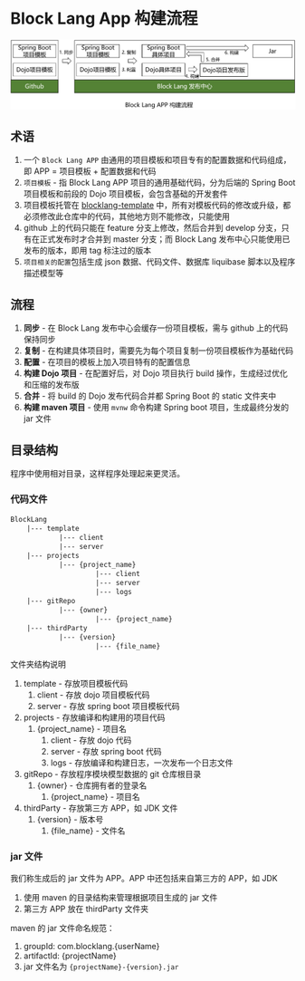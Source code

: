 # Block Lang App 构建流程

![构建流程](images/block_lang_app_build.png)

## 术语

1. 一个 `Block Lang APP` 由通用的项目模板和项目专有的配置数据和代码组成，即 APP = 项目模板 + 配置数据和代码
2. `项目模板` - 指 Block Lang APP 项目的通用基础代码，分为后端的 Spring Boot 项目模板和前段的 Dojo 项目模板，会包含基础的开发套件
3. 项目模板托管在 [blocklang-template](https://github.com/blocklang/blocklang-template) 中，所有对模板代码的修改或升级，都必须修改此仓库中的代码，其他地方则不能修改，只能使用
4. github 上的代码只能在 feature 分支上修改，然后合并到 develop 分支，只有在正式发布时才合并到 master 分支；而 Block Lang 发布中心只能使用已发布的版本，即用 tag 标注过的版本
5. `项目相关的配置`包括生成 json 数据、代码文件、数据库 liquibase 脚本以及程序描述模型等

## 流程

1. **同步** - 在 Block Lang 发布中心会缓存一份项目模板，需与 github 上的代码保持同步
2. **复制** - 在构建具体项目时，需要先为每个项目复制一份项目模板作为基础代码
3. **配置** - 在项目的模板上加入项目特有的配置信息
4. **构建 Dojo 项目** - 在配置好后，对 Dojo 项目执行 build 操作，生成经过优化和压缩的发布版
5. **合并** - 将 build 的 Dojo 发布代码合并都 Spring Boot 的 static 文件夹中
6. **构建 maven 项目** - 使用 `mvnw` 命令构建 Spring boot 项目，生成最终分发的 jar 文件

## 目录结构

程序中使用相对目录，这样程序处理起来更灵活。

### 代码文件

```text
BlockLang
    |--- template
            |--- client
            |--- server
    |--- projects
            |--- {project_name}
                     |--- client
                     |--- server
                     |--- logs
    |--- gitRepo
            |--- {owner}
                     |--- {project_name}
    |--- thirdParty
            |--- {version}
                     |--- {file_name}
```

文件夹结构说明

1. template - 存放项目模板代码
   1. client - 存放 dojo 项目模板代码
   2. server - 存放 spring boot 项目模板代码
2. projects - 存放编译和构建用的项目代码
   1. {project_name} - 项目名
      1. client - 存放 dojo 代码
      2. server - 存放 spring boot 代码
      3. logs - 存放编译和构建日志，一次发布一个日志文件
3. gitRepo - 存放程序模块模型数据的 git 仓库根目录
   1. {owner} - 仓库拥有者的登录名
      1. {project_name} - 项目名
4. thirdParty - 存放第三方 APP，如 JDK 文件
   1. {version} - 版本号
      1. {file_name} - 文件名

### jar 文件

我们称生成后的 jar 文件为 APP。APP 中还包括来自第三方的 APP，如 JDK

1. 使用 maven 的目录结构来管理根据项目生成的 jar 文件
2. 第三方 APP 放在 thirdParty 文件夹

maven 的 jar 文件命名规范：

1. groupId: com.blocklang.{userName}
2. artifactId: {projectName}
3. jar 文件名为 `{projectName}-{version}.jar`

